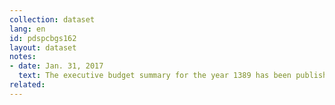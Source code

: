 ```yaml
---
collection: dataset
lang: en
id: pdspcbgs162
layout: dataset
notes: 
- date: Jan. 31, 2017
  text: The executive budget summary for the year 1389 has been published by Iranian Presidential Deputy Strategic Planning and Contorl and approved by 24/12/1388 of Islamic Consultative Assembly with ISBN 978-964-179-259-8 (Vol 1). Since the link is not availabe at the time of the publication of this dataset, the source is obtained from Iran Open Data archive.
related:
---
```

